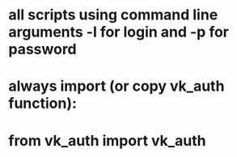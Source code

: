 # all scripts using command line arguments -l for login and -p for password
# always import (or copy vk_auth function):
# from vk_auth import vk_auth
